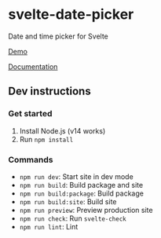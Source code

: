 # svelte-date-picker

Date and time picker for Svelte

[Demo](https://svelte-date-picker.kasper.space/demo)

[Documentation](https://svelte-date-picker.kasper.space/docs)

## Dev instructions

### Get started

1. Install Node.js (v14 works)
2. Run `npm install`

### Commands

- `npm run dev`: Start site in dev mode
- `npm run build`: Build package and site
- `npm run build:package`: Build package
- `npm run build:site`: Build site
- `npm run preview`: Preview production site
- `npm run check`: Run `svelte-check`
- `npm run lint`: Lint
